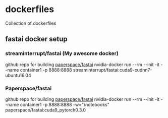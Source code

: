 # dockerfiles
Collection of dockerfiles

## fastai docker setup

### streaminterrupt/fastai (My awesome docker)
github repo for building [paperspace/fastai](https://github.com/Edutech-ARM/dockerfiles/tree/master/fastai)
nvidia-docker run --rm --init -it --name container1 -p 8888:8888 streaminterrupt/fastai:cuda9-cudnn7-ubuntu16.04

### Paperspace/fastai 
github repo for building [paperspace/fastai](https://github.com/Paperspace/fastai-docker)
nvidia-docker run --rm --init -it --name container1 -p 8888:8888 -w="/notebooks" paperspace/fastai:cuda9_pytorch0.3.0
